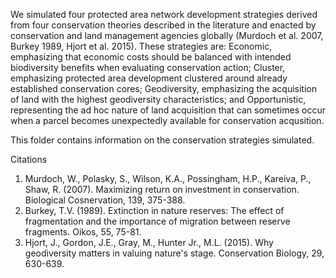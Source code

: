 We simulated four protected area network development strategies derived from four conservation theories described in the literature and enacted by conservation 
and land management agencies globally (Murdoch et al. 2007, Burkey 1989, Hjort et al. 2015). These strategies are: Economic, emphasizing that economic costs should be balanced
with intended biodiversity benefits when evaluating conservation action; Cluster, emphasizing protected area development clustered around already established conservation cores;
Geodiversity, emphasizing the acquisition of land with the highest geodiversity characteristics; and Opportunistic, representing the ad hoc nature of land acquisition that can
sometimes occur when a parcel becomes unexpectedly available for conservation acqusition.

This folder contains information on the conservation strategies simulated.
  
Citations
1. Murdoch, W., Polasky, S., Wilson, K.A., Possingham, H.P., Kareiva, P., Shaw, R. (2007). Maximizing return on investment in conservation. Biological Cosnervation, 139, 375-388.
2. Burkey, T.V. (1989). Extinction in nature reserves: The effect of fragmentation and the importance of migration between reserve fragments. Oikos, 55, 75-81.
3. Hjort, J., Gordon, J.E., Gray, M., Hunter Jr., M.L. (2015). Why geodiversity matters in valuing nature's stage. Conservation Biology, 29, 630-639.
